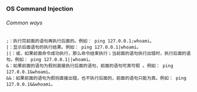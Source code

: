 ### OS Command Injection
###### Common ways
```
;：执行完前面的语句再执行后面的。例如： ping 127.0.0.1;whoami。
|：显示后面语句的执行结果。例如： ping 127.0.0.1|whoami。
||：或，如果前面命令成功执行，那么命令结束执行；当前面的语句执行出错时，执行后面的语句。例如： ping 127.0.0.1||whoami。
&：如果前面的语句为假则直接执行后面的语句，前面的语句可真可假 。例如： ping 127.0.0.1&whoami。
&&：如果前面的语句为假则直接出错，也不执行后面的，前面的语句只能为真。例如： ping 127.0.0.1&&whoami。
```
